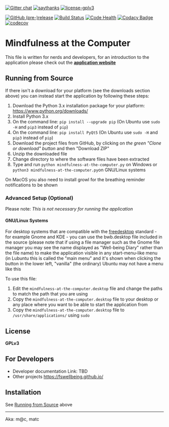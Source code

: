 <!--Static badges-->
[![Gitter chat](https://badges.gitter.im/gitterHQ/gitter.png)](https://gitter.im/mindfulness-at-the-computer/Lobby)
[![saythanks](https://img.shields.io/badge/say-thanks-98e633.svg)](https://saythanks.io/to/SunyataZero)
[![license-gplv3](https://img.shields.io/badge/license-GPLv3-a42e2b.svg)](https://www.gnu.org/licenses/gpl.html)

<!--Dynamic badges-->
[![GitHub (pre-)release](https://img.shields.io/github/release/SunyataZero/mindfulness-at-the-computer/all.svg)](https://github.com/SunyataZero/mindfulness-at-the-computer/releases/latest)
[![Build Status](https://travis-ci.org/SunyataZero/mindfulness-at-the-computer.svg?branch=master)](https://travis-ci.org/SunyataZero/mindfulness-at-the-computer)
[![Code Health](https://landscape.io/github/SunyataZero/mindfulness-at-the-computer/master/landscape.svg?style=flat)](https://landscape.io/github/SunyataZero/mindfulness-at-the-computer/master)
[![Codacy Badge](https://api.codacy.com/project/badge/Grade/799f63cfa9254d4b9c3b1f93eebac994)](https://www.codacy.com/app/SunyataZero/mindfulness-at-the-computer?utm_source=github.com&amp;utm_medium=referral&amp;utm_content=SunyataZero/mindfulness-at-the-computer&amp;utm_campaign=Badge_Grade)
[![codecov](https://codecov.io/gh/SunyataZero/mindfulness-at-the-computer/branch/master/graph/badge.svg)](https://codecov.io/gh/SunyataZero/mindfulness-at-the-computer)

# Mindfulness at the Computer

This file is written for nerds and developers, for an introduction to the application please check out the [**application website**](https://sunyatazero.github.io/mindfulness-at-the-computer/)

## Running from Source

If there isn't a download for your platform (see the downloads section above) you can instead start the application by following these steps:

1. Download the Python 3.x installation package for your platform: https://www.python.org/downloads/
2. Install Python 3.x
3. On the command line: `pip install --upgrade pip` (On Ubuntu use `sudo -H` and `pip3` instead of `pip`)
4. On the command line: `pip install PyQt5` (On Ubuntu use `sudo -H` and `pip3` instead of `pip`)
5. Download the project files from GitHub, by clicking on *the green "Clone or download" button* and then "Download ZIP"
6. Unzip the downloaded file
7. Change directory to where the software files have been extracted
8. Type and run `python mindfulness-at-the-computer.py` on Windows or `python3 mindfulness-at-the-computer.py`on GNU/Linux systems

On MacOS you also need to install growl for the breathing reminder notifications to be shown


### Advanced Setup (Optional)

Please note: *This is not necessary for running the application*

#### GNU/Linux Systems

For desktop systems that are compatible with the [freedesktop](https://www.freedesktop.org/) standard - for example Gnome and KDE - you can use the bwb.desktop file included in the source (please note that if using a file manager such as the Gnome file manager you may see the name displayed as "Well-being Diary" rather than the file name) to make the application visible in any start-menu-like menu (in Lubuntu this is called the "main menu" and it's shown when clicking the button in the lower left, "vanilla" (the ordinary) Ubuntu may not have a menu like this

To use this file:

1. Edit the `mindfulness-at-the-computer.desktop` file and change the paths to match the path that you are using
2. Copy the `mindfulness-at-the-computer.desktop` file to your desktop or any place where you want to be able to start the application from
3. Copy the `mindfulness-at-the-computer.desktop` file to `/usr/share/applications/` using `sudo`


## License

**GPLv3**


## For Developers

* Developer documentation Link: TBD
* Other projects https://fswellbeing.github.io/

## Installation

See [Running from Source](#running-from-source) above

***

Aka: m@c, matc

